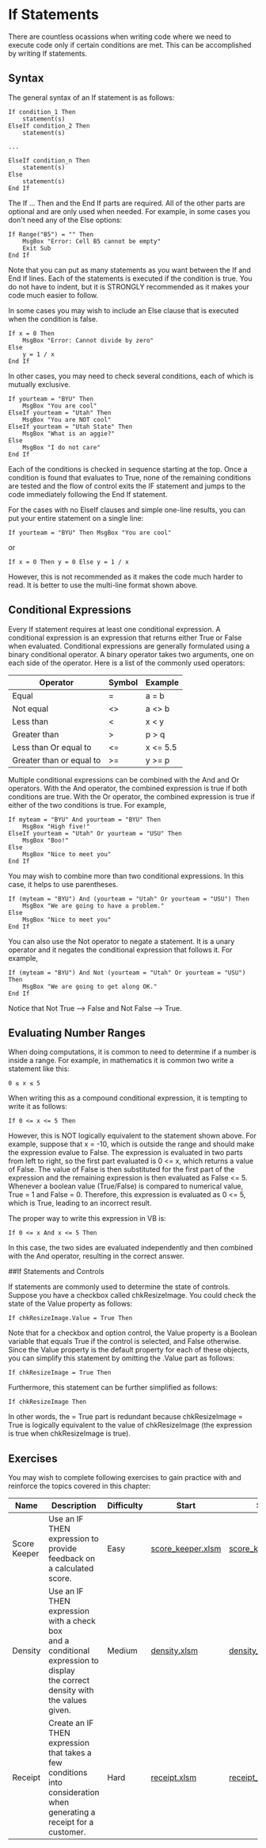 # If Statements

There are countless ocassions when writing code where we need to execute code only if certain conditions are met. This can be accomplished by writing If statements.

## Syntax

The general syntax of an If statement is as follows:

```vbnet
If condition_1 Then
    statement(s)
ElseIf condition_2 Then 
    statement(s)

...

ElseIf condition_n Then
    statement(s)
Else
    statement(s)
End If
```

The If ... Then and the End If parts are required. All of the other parts are optional and are only used when needed. For example, in some cases you don't need any of the Else options:

```vbnet
If Range("B5") = "" Then
    MsgBox "Error: Cell B5 cannot be empty"
    Exit Sub
End If
```

Note that you can put as many statements as you want between the If and End If lines. Each of the statements is executed if the condition is true. You do not have to indent, but it is STRONGLY recommended as it makes your code much easier to follow.

In some cases you may wish to include an Else clause that is executed when the condition is false.

```vbnet
If x = 0 Then
    MsgBox "Error: Cannot divide by zero"
Else
    y = 1 / x
End If
```

In other cases, you may need to check several conditions, each of which is mutually exclusive.

```vbnet
If yourteam = "BYU" Then
    MsgBox "You are cool"
ElseIf yourteam = "Utah" Then
    MsgBox "You are NOT cool"
ElseIf yourteam = "Utah State" Then
    MsgBox "What is an aggie?"
Else
    MsgBox "I do not care"
End If
```

Each of the conditions is checked in sequence starting at the top. Once a condition is found that evaluates to True, none of the remaining conditions are tested and the flow of control exits the IF statement and jumps to the code immediately following the End If statement.

For the cases with no ElseIf clauses and simple one-line results, you can put your entire statement on a single line:

```vbnet
If yourteam = "BYU" Then MsgBox "You are cool"
```

or

```vbnet
If x = 0 Then y = 0 Else y = 1 / x
```
However, this is not recommended as it makes the code much harder to read. It is better to use the multi-line format shown above.

## Conditional Expressions

Every If statement requires at least one conditional expression. A conditional expression is an expression that returns either True or False when evaluated. Conditional expressions are generally formulated using a binary conditional operator. A binary operator takes two arguments, one on each side of the operator. Here is a list of the commonly used operators:

| Operator | Symbol | Example |
|----------|--------|---------|
| Equal | = | a = b |
| Not equal | <> | a <> b |
| Less than | < | x < y |
| Greater than | > | p > q |
| Less than Or equal to | <= | x <= 5.5 |
| Greater than or equal to | >= | y >= p |

Multiple conditional expressions can be combined with the And and Or operators. With the And operator, the combined expression is true if both conditions are true. With the Or operator, the combined expression is true if either of the two conditions is true. For example,

```vbnet
If myteam = "BYU" And yourteam = "BYU" Then
    MsgBox "High five!"
ElseIf yourteam = "Utah" Or yourteam = "USU" Then
    MsgBox "Boo!"
Else
    MsgBox "Nice to meet you"
End If
```

You may wish to combine more than two conditional expressions. In this case, it helps to use parentheses.

```vbnet
If (myteam = "BYU") And (yourteam = "Utah" Or yourteam = "USU") Then
    MsgBox "We are going to have a problem."
Else
    MsgBox "Nice to meet you"
End If
```

You can also use the Not operator to negate a statement. It is a unary operator and it negates the conditional expression that follows it. For example,

```vbnet
If (myteam = "BYU") And Not (yourteam = "Utah" Or yourteam = "USU") Then
    MsgBox "We are going to get along OK."
End If
```

Notice that Not True --> False and Not False --> True.

## Evaluating Number Ranges

When doing computations, it is common to need to determine if a number is inside a range. For example, in mathematics it is common two write a statement like this:

```
0 ≤ x ≤ 5
```

When writing this as a compound conditional expression, it is tempting to write it as follows:

```vbnet
If 0 <= x <= 5 Then
```

However, this is NOT logically equivalent to the statement shown above. For example, suppose that x = -10, which is outside the range and should make the expression evalue to False. The expression is evaluated in two parts from left to right, so the first part evaluated is 0 <= x, which returns a value of False. The value of False is then substituted for the first part of the expression and the remaining expression is then evaluated as False <= 5. Whenever a boolean value (True/False) is compared to numerical value, True = 1 and False = 0. Therefore, this expression is evaluated as 0 <= 5, which is True, leading to an incorrect result.

The proper way to write this expression in VB is:

```vbnet
If 0 <= x And x <= 5 Then
```

In this case, the two sides are evaluated independently and then combined with the And operator, resulting in the correct answer.

##If Statements and Controls

If statements are commonly used to determine the state of controls. Suppose you have a checkbox called chkResizeImage. You could check the state of the Value property as follows:

```vbnet
If chkResizeImage.Value = True Then
```

Note that for a checkbox and option control, the Value property is a Boolean variable that equals True if the control is selected, and False otherwise. Since the Value property is the default property for each of these objects, you can simplify this statement by omitting the .Value part as follows:

```vbnet
If chkResizeImage = True Then
```

Furthermore, this statement can be further simplified as follows:

```vbnet
If chkResizeImage Then
```

In other words, the = True part is redundant because chkResizeImage = True is logically equivalent to the value of chkResizeImage (the expression is true when chkResizeImage is true).

## Exercises

You may wish to complete following exercises to gain practice with and reinforce the topics covered in this chapter:

| Name  | Description	                                                                                                                           | Difficulty	| Start	                                        | Solution	|
|--------------|----------------------------------------------------------------------------------------------------------------------------------------|-------------|-----------------------------------------------|-----------|
| Score Keeper | Use an IF THEN expression to provide<br> feedback on a calculated score.	                                                              | Easy	                                                                                                                                  | [score_keeper.xlsm](files/score_keeper.xlsm)	 | [score_keeper_key.xlsm](files/score_keeper_key.xlsm)	|
| Density | Use an IF THEN expression with a check box<br> and a conditional expression to display <br>the correct density with the values given.	 | Medium	                                                                    | [density.xlsm](files/density.xlsm)	           | [density_key.xlsm](files/density_key.xlsm)	|
| Receipt |  Create an IF THEN expression that takes a<br> few conditions into consideration when <br>generating a receipt for a customer.	        | Hard	                                                                                                                                   |                 [receipt.xlsm](files/receipt.xlsm)                 | [receipt_key.xlsm](files/receipt_key.xlsm)	|
